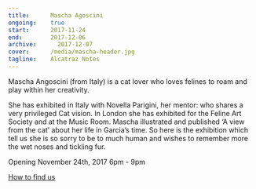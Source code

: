 ```yaml
---
title:      Mascha Agoscini
ongoing:    true
start:      2017-11-24
end:        2017-12-06
archive:	  2017-12-07
cover:      /media/mascha-header.jpg
tagline:    Alcatraz Notes
---
```


Mascha Angoscini (from Italy) is a cat lover who loves felines to roam and play within her creativity. 

<!--more-->

She has exhibited in Italy with Novella Parigini, her mentor: who shares a very privileged Cat vision. In London she has exhibited for the Feline Art Society and at the Music Room. Mascha illustrated and published ‘A view from the cat’ about her life in Garcia’s time. So here is the exhibition which tell us she is so sorry to be to much human and wishes to remember more the wet noses and tickling fur.

Opening November 24th, 2017 6pm - 9pm

[How to find us](/contact/)